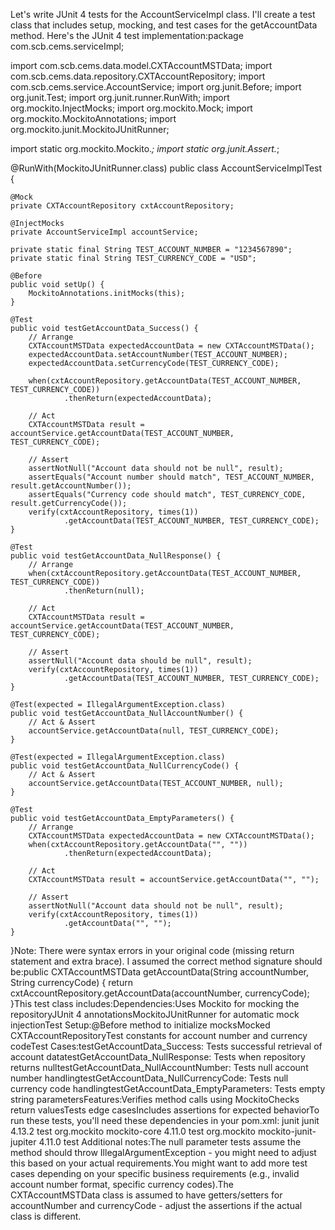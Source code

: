 Let's write JUnit 4 tests for the AccountServiceImpl class. I'll create a test class that includes setup, mocking, and test cases for the getAccountData method. Here's the JUnit 4 test implementation:package com.scb.cems.serviceImpl;

import com.scb.cems.data.model.CXTAccountMSTData;
import com.scb.cems.data.repository.CXTAccountRepository;
import com.scb.cems.service.AccountService;
import org.junit.Before;
import org.junit.Test;
import org.junit.runner.RunWith;
import org.mockito.InjectMocks;
import org.mockito.Mock;
import org.mockito.MockitoAnnotations;
import org.mockito.junit.MockitoJUnitRunner;

import static org.mockito.Mockito.*;
import static org.junit.Assert.*;

@RunWith(MockitoJUnitRunner.class)
public class AccountServiceImplTest {

    @Mock
    private CXTAccountRepository cxtAccountRepository;

    @InjectMocks
    private AccountServiceImpl accountService;

    private static final String TEST_ACCOUNT_NUMBER = "1234567890";
    private static final String TEST_CURRENCY_CODE = "USD";

    @Before
    public void setUp() {
        MockitoAnnotations.initMocks(this);
    }

    @Test
    public void testGetAccountData_Success() {
        // Arrange
        CXTAccountMSTData expectedAccountData = new CXTAccountMSTData();
        expectedAccountData.setAccountNumber(TEST_ACCOUNT_NUMBER);
        expectedAccountData.setCurrencyCode(TEST_CURRENCY_CODE);

        when(cxtAccountRepository.getAccountData(TEST_ACCOUNT_NUMBER, TEST_CURRENCY_CODE))
                .thenReturn(expectedAccountData);

        // Act
        CXTAccountMSTData result = accountService.getAccountData(TEST_ACCOUNT_NUMBER, TEST_CURRENCY_CODE);

        // Assert
        assertNotNull("Account data should not be null", result);
        assertEquals("Account number should match", TEST_ACCOUNT_NUMBER, result.getAccountNumber());
        assertEquals("Currency code should match", TEST_CURRENCY_CODE, result.getCurrencyCode());
        verify(cxtAccountRepository, times(1))
                .getAccountData(TEST_ACCOUNT_NUMBER, TEST_CURRENCY_CODE);
    }

    @Test
    public void testGetAccountData_NullResponse() {
        // Arrange
        when(cxtAccountRepository.getAccountData(TEST_ACCOUNT_NUMBER, TEST_CURRENCY_CODE))
                .thenReturn(null);

        // Act
        CXTAccountMSTData result = accountService.getAccountData(TEST_ACCOUNT_NUMBER, TEST_CURRENCY_CODE);

        // Assert
        assertNull("Account data should be null", result);
        verify(cxtAccountRepository, times(1))
                .getAccountData(TEST_ACCOUNT_NUMBER, TEST_CURRENCY_CODE);
    }

    @Test(expected = IllegalArgumentException.class)
    public void testGetAccountData_NullAccountNumber() {
        // Act & Assert
        accountService.getAccountData(null, TEST_CURRENCY_CODE);
    }

    @Test(expected = IllegalArgumentException.class)
    public void testGetAccountData_NullCurrencyCode() {
        // Act & Assert
        accountService.getAccountData(TEST_ACCOUNT_NUMBER, null);
    }

    @Test
    public void testGetAccountData_EmptyParameters() {
        // Arrange
        CXTAccountMSTData expectedAccountData = new CXTAccountMSTData();
        when(cxtAccountRepository.getAccountData("", ""))
                .thenReturn(expectedAccountData);

        // Act
        CXTAccountMSTData result = accountService.getAccountData("", "");

        // Assert
        assertNotNull("Account data should not be null", result);
        verify(cxtAccountRepository, times(1))
                .getAccountData("", "");
    }
}Note: There were syntax errors in your original code (missing return statement and extra brace). I assumed the correct method signature should be:public CXTAccountMSTData getAccountData(String accountNumber, String currencyCode) {
    return cxtAccountRepository.getAccountData(accountNumber, currencyCode);
}This test class includes:Dependencies:Uses Mockito for mocking the repositoryJUnit 4 annotationsMockitoJUnitRunner for automatic mock injectionTest Setup:@Before method to initialize mocksMocked CXTAccountRepositoryTest constants for account number and currency codeTest Cases:testGetAccountData_Success: Tests successful retrieval of account datatestGetAccountData_NullResponse: Tests when repository returns nulltestGetAccountData_NullAccountNumber: Tests null account number handlingtestGetAccountData_NullCurrencyCode: Tests null currency code handlingtestGetAccountData_EmptyParameters: Tests empty string parametersFeatures:Verifies method calls using MockitoChecks return valuesTests edge casesIncludes assertions for expected behaviorTo run these tests, you'll need these dependencies in your pom.xml:<dependencies>
    <dependency>
        <groupId>junit</groupId>
        <artifactId>junit</artifactId>
        <version>4.13.2</version>
        <scope>test</scope>
    </dependency>
    <dependency>
        <groupId>org.mockito</groupId>
        <artifactId>mockito-core</artifactId>
        <version>4.11.0</version>
        <scope>test</scope>
    </dependency>
    <dependency>
        <groupId>org.mockito</groupId>
        <artifactId>mockito-junit-jupiter</artifactId>
        <version>4.11.0</version>
        <scope>test</scope>
    </dependency>
</dependencies>Additional notes:The null parameter tests assume the method should throw IllegalArgumentException - you might need to adjust this based on your actual requirements.You might want to add more test cases depending on your specific business requirements (e.g., invalid account number format, specific currency codes).The CXTAccountMSTData class is assumed to have getters/setters for accountNumber and currencyCode - adjust the assertions if the actual class is different.
